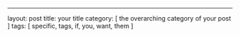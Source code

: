 ---
layout: post
title: your title 
category: [ the overarching category of your post ]
tags: [ specific, tags, if, you, want, them ]
